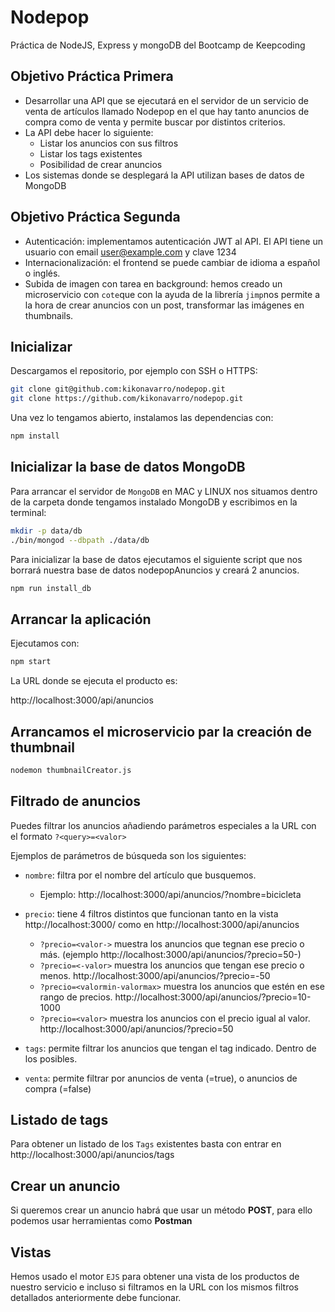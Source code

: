 # Nodepop
Práctica de NodeJS, Express y mongoDB del Bootcamp de Keepcoding

## Objetivo Práctica Primera

- Desarrollar una API que se ejecutará en el servidor de un servicio de venta de artículos llamado Nodepop en el que hay tanto anuncios de compra como de venta y permite buscar por distintos criterios.
- La API debe hacer lo siguiente:
  - Listar los anuncios con sus filtros
  - Listar los tags existentes
  - Posibilidad de crear anuncios
- Los sistemas donde se desplegará la API utilizan bases de datos de MongoDB

## Objetivo Práctica Segunda

- Autenticación: implementamos autenticación JWT al API. El API tiene un usuario con email user@example.com y clave 1234
- Internacionalización: el frontend se puede cambiar de idioma a español o inglés.
- Subida de imagen con tarea en background: hemos creado un microservicio con `cote`que con la ayuda de la librería `jimp`nos permite a la hora de crear anuncios con un post, transformar las imágenes en thumbnails.
## Inicializar

Descargamos el repositorio, por ejemplo con SSH o HTTPS:

```sh
git clone git@github.com:kikonavarro/nodepop.git
git clone https://github.com/kikonavarro/nodepop.git
```

Una vez lo tengamos abierto, instalamos las dependencias con:
```sh
npm install
```
## Inicializar la base de datos MongoDB

Para arrancar el servidor de `MongoDB` en MAC y LINUX nos situamos dentro de la carpeta donde tengamos instalado MongoDB y escribimos en la terminal:
 
```sh
mkdir -p data/db
./bin/mongod --dbpath ./data/db
```

Para inicializar la base de datos ejecutamos el siguiente script que nos borrará nuestra base de datos nodepopAnuncios y creará 2 anuncios.

```sh
npm run install_db
```
## Arrancar la aplicación
Ejecutamos con:
```sh
npm start
```
La URL donde se ejecuta el producto es:

http://localhost:3000/api/anuncios

## Arrancamos el microservicio par la creación de thumbnail

```sh
nodemon thumbnailCreator.js
```

## Filtrado de anuncios
Puedes filtrar los anuncios añadiendo parámetros especiales a la URL con el formato `?<query>=<valor>`

Ejemplos de parámetros de búsqueda son los siguientes:

- `nombre`: filtra por el nombre del artículo que busquemos.

  - Ejemplo: http://localhost:3000/api/anuncios/?nombre=bicicleta

- `precio`: tiene 4 filtros distintos que funcionan tanto en la vista http://localhost:3000/ como en http://localhost:3000/api/anuncios

  - `?precio=<valor->` muestra los anuncios que tegnan ese precio o más. (ejemplo http://localhost:3000/api/anuncios/?precio=50-)
  - `?precio=<-valor>` muestra los anuncios que tengan ese precio o menos. http://localhost:3000/api/anuncios/?precio=-50
  - `?precio=<valormin-valormax>` muestra los anuncios que estén en ese rango de precios. http://localhost:3000/api/anuncios/?precio=10-1000
  - `?precio=<valor>` muestra los anuncios con el precio igual al valor. http://localhost:3000/api/anuncios/?precio=50
  
- `tags`: permite filtrar los anuncios que tengan el tag indicado. Dentro de los posibles.
- `venta`: permite filtrar por anuncios de venta (=true), o anuncios de compra (=false)

## Listado de tags
Para obtener un listado de los `Tags` existentes basta con entrar en http://localhost:3000/api/anuncios/tags

## Crear un anuncio
Si queremos crear un anuncio habrá que usar un método **POST**, para ello podemos usar herramientas como **Postman**


## Vistas
Hemos usado el motor `EJS` para obtener una vista de los productos de nuestro servicio e incluso si filtramos en la URL con los mismos filtros detallados anteriormente debe funcionar.

